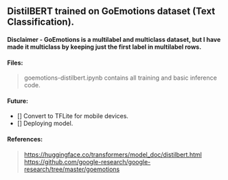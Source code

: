 ## DistilBERT trained on GoEmotions dataset (Text Classification).

#### Disclaimer - GoEmotions is a multilabel and multiclass dataset, but I have made it multiclass by keeping just the first label in multilabel rows.

#### Files:
> goemotions-distilbert.ipynb contains all training and basic inference code.


#### Future:
- [] Convert to TFLite for mobile devices.
- [] Deploying model.


#### References:
> https://huggingface.co/transformers/model_doc/distilbert.html
> https://github.com/google-research/google-research/tree/master/goemotions
